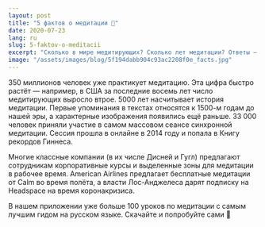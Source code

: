 ```yaml
---
layout: post
title: "5 фактов о медитации 🌟"
date: 2020-07-23
lang: ru
slug: 5-faktov-o-meditacii
excerpt: "Сколько в мире медитирующих? Сколько лет медитации? Ответы — внутри."
image: "/assets/images/blog/5f194dabb904c93ac2208f0e_facts.jpg"
---
```



350 миллионов человек уже практикует медитацию. Эта цифра быстро растёт — например, в США за последние восемь лет число медитирующих выросло втрое.
5000 лет насчитывает история медитации. Первые упоминания в текстах относятся к 1500-м годам до нашей эры, а характерные изображения появились ещё раньше.
33 000 человек приняли участие в самом массовом сеансе синхронной медитации. Сессия прошла в онлайне в 2014 году и попала в Книгу рекордов Гиннеса.

Многие классные компании (в их числе Дисней и Гугл) предлагают сотрудникам корпоративные курсы и выделенные зоны для медитации в рабочее время.
American Airlines предлагает бесплатные медитации от Calm во время полёта, а власти Лос-Анджелеса дарят подписку на Headspace на время коронакризиса.

В нашем приложении уже больше 100 уроков по медитации с самым лучшим гидом на русском языке. Скачайте и попробуйте сами 🤗
